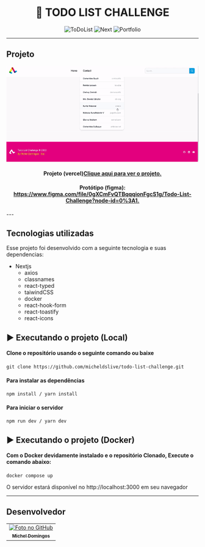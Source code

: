 <h1 align="center">
  📰 TODO LIST CHALLENGE
</h1>

<p align="center">
  <img alt="ToDoList" src="https://img.shields.io/static/v1?label=todo&message=list&color=success&labelColor=grey">
  
  <img alt="Next" src="https://img.shields.io/static/v1?label=stack&message=nextjs&color=success&labelColor=grey">
  
  <img alt="Portfolio" src="https://img.shields.io/static/v1?label=portfolio&message=MICODE&color=success&labelColor=grey">
</p>

---

## Projeto

<p align="center">
  <img src="https://github.com/micheldslive/todo-list-challenge/blob/main/assets/images/demo.gif">
</p>

<h4 align="center">Projeto (vercel)<a href="https://todo-list-em.vercel.app/">Clique aqui para ver o projeto.</a></h4>
<h4 align="center">Protótipo (figma): <a href="https://www.figma.com/file/0gXCmFvQTBqqqionFgcS1g/Todo-List-Challenge?node-id=0%3A1">https://www.figma.com/file/0gXCmFvQTBqqqionFgcS1g/Todo-List-Challenge?node-id=0%3A1.</a></h4>
---

## Tecnologias utilizadas
Esse projeto foi desenvolvido com a seguinte tecnologia e suas dependencias:

- Nextjs
    - axios
    - classnames
    - react-typed
    - taiwindCSS
    - docker
    - react-hook-form
    - react-toastify
    - react-icons

## ▶️ Executando o projeto (Local)

#### Clone o repositório usando o seguinte comando ou baixe

```
git clone https://github.com/micheldslive/todo-list-challenge.git
```

#### Para instalar as dependências

```
npm install / yarn install
```

#### Para iniciar o servidor

```
npm run dev / yarn dev
```


## ▶️ Executando o projeto (Docker)

#### Com o Docker devidamente instalado e o repositório Clonado, Execute o comando abaixo:

```
docker compose up
```

O servidor estará disponível no http://localhost:3000 em seu navegador

---

## Desenvolvedor<br>
<table>
  <tr>
    <td align="center">
      <a href="https://github.com/micheldslive">
        <img src="https://avatars.githubusercontent.com/u/55795597?v=4" width="100" alt="Foto no GitHub"/><br>
        <sub>
          <b>Michel Domingos</b>
        </sub>
      </a>
    </td>
  </tr>
</table>